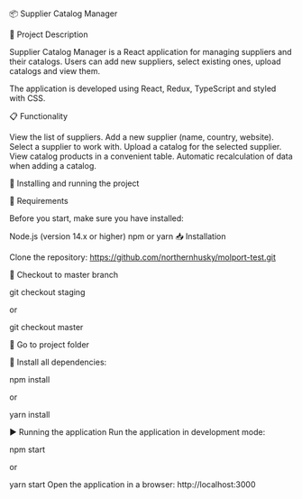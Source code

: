📦 Supplier Catalog Manager

📝 Project Description

Supplier Catalog Manager is a React application for managing suppliers and their catalogs.
Users can add new suppliers, select existing ones, upload catalogs and view them.

The application is developed using React, Redux, TypeScript and styled with CSS.


📋 Functionality

View the list of suppliers.
Add a new supplier (name, country, website).
Select a supplier to work with.
Upload a catalog for the selected supplier.
View catalog products in a convenient table.
Automatic recalculation of data when adding a catalog.

🚀 Installing and running the project

🔧 Requirements

Before you start, make sure you have installed:

Node.js (version 14.x or higher)
npm or yarn
📥 Installation

Clone the repository:
https://github.com/northernhusky/molport-test.git

🔧 Checkout to master branch

git checkout staging 

or

git checkout master

🔧 Go to project folder

🔧 Install all dependencies:

npm install

or

yarn install

▶️ Running the application
Run the application in development mode:

npm start

or

yarn start
Open the application in a browser: http://localhost:3000
